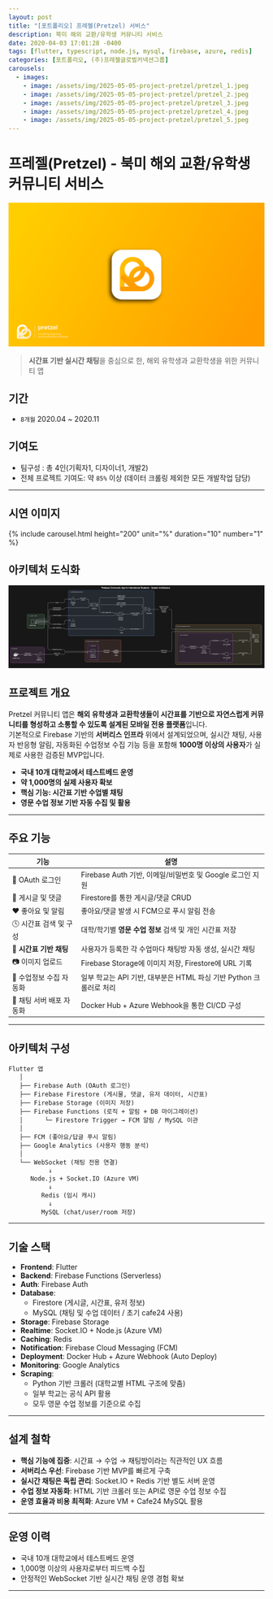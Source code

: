 ```yaml
---
layout: post
title: "[포트폴리오] 프레젤(Pretzel) 서비스"
description: 북미 해외 교환/유학생 커뮤니티 서비스
date: 2020-04-03 17:01:28 -0400
tags: [flutter, typescript, node.js, mysql, firebase, azure, redis]
categories: [포트폴리오, (주)프레젤글로벌커넥션그룹]
carousels:
  - images: 
    - image: /assets/img/2025-05-05-project-pretzel/pretzel_1.jpeg
    - image: /assets/img/2025-05-05-project-pretzel/pretzel_2.jpeg
    - image: /assets/img/2025-05-05-project-pretzel/pretzel_3.jpeg
    - image: /assets/img/2025-05-05-project-pretzel/pretzel_4.jpeg
    - image: /assets/img/2025-05-05-project-pretzel/pretzel_5.jpeg
---
```



# 프레젤(Pretzel) - 북미 해외 교환/유학생 커뮤니티 서비스

![Banner](/assets/img/2025-05-05-project-pretzel/pretzel_banner.png)

> **시간표 기반 실시간 채팅**을 중심으로 한, 해외 유학생과 교환학생을 위한 커뮤니티 앱


## 기간
- `8개월` 2020.04 ~ 2020.11 


## 기여도
- 팀구성 : 총 4인(기획자1, 디자이너1, 개발2) 
- 전체 프로젝트 기여도: 약 `85%` 이상 (데이터 크롤링 제외한 모든 개발작업 담당)
---

## 시연 이미지

  {% include carousel.html height="200" unit="%" duration="10" number="1" %}

## 아키텍처 도식화
![Architecture Diagram](/assets/img/2025-05-05-project-pretzel/architecture-diagram.png)

## 프로젝트 개요

Pretzel 커뮤니티 앱은 **해외 유학생과 교환학생들이 시간표를 기반으로 자연스럽게 커뮤니티를 형성하고 소통할 수 있도록 설계된 모바일 전용 플랫폼**입니다.  
기본적으로 Firebase 기반의 **서버리스 인프라** 위에서 설계되었으며, 실시간 채팅, 사용자 반응형 알림, 자동화된 수업정보 수집 기능 등을 포함해 **1000명 이상의 사용자**가 실제로 사용한 검증된 MVP입니다.

-  **국내 10개 대학교에서 테스트베드 운영**
-  **약 1,000명의 실제 사용자 확보**
-  **핵심 기능: 시간표 기반 수업별 채팅**
-  **영문 수업 정보 기반 자동 수집 및 활용**

---

## 주요 기능

| 기능 | 설명 |
|------|------|
| 🔐 OAuth 로그인 | Firebase Auth 기반, 이메일/비밀번호 및 Google 로그인 지원 |
| 📝 게시글 및 댓글 | Firestore를 통한 게시글/댓글 CRUD |
| ❤️ 좋아요 및 알림 | 좋아요/댓글 발생 시 FCM으로 푸시 알림 전송 |
| 🕓 시간표 검색 및 구성 | 대학/학기별 **영문 수업 정보** 검색 및 개인 시간표 저장 |
| 💬 **시간표 기반 채팅** | 사용자가 등록한 각 수업마다 채팅방 자동 생성, 실시간 채팅 |
| 📷 이미지 업로드 | Firebase Storage에 이미지 저장, Firestore에 URL 기록 |
| 🔁 수업정보 수집 자동화 | 일부 학교는 API 기반, 대부분은 HTML 파싱 기반 Python 크롤러로 처리 |
| 🚀 채팅 서버 배포 자동화 | Docker Hub + Azure Webhook을 통한 CI/CD 구성 |

---

## 아키텍처 구성

```
Flutter 앱
   │
   ├── Firebase Auth (OAuth 로그인)
   ├── Firebase Firestore (게시물, 댓글, 유저 데이터, 시간표)
   ├── Firebase Storage (이미지 저장)
   ├── Firebase Functions (로직 + 알림 + DB 마이그레이션)
   │      └─ Firestore Trigger → FCM 알림 / MySQL 이관
   │
   ├── FCM (좋아요/답글 푸시 알림)
   ├── Google Analytics (사용자 행동 분석)
   │
   └── WebSocket (채팅 전용 연결)
           ↓
      Node.js + Socket.IO (Azure VM)
           ↓
         Redis (임시 캐시)
           ↓
         MySQL (chat/user/room 저장)
```

---

## 기술 스택

- **Frontend**: Flutter
- **Backend**: Firebase Functions (Serverless)
- **Auth**: Firebase Auth
- **Database**:
  - Firestore (게시글, 시간표, 유저 정보)
  - MySQL (채팅 및 수업 데이터 / 초기 cafe24 사용)
- **Storage**: Firebase Storage
- **Realtime**: Socket.IO + Node.js (Azure VM)
- **Caching**: Redis
- **Notification**: Firebase Cloud Messaging (FCM)
- **Deployment**: Docker Hub + Azure Webhook (Auto Deploy)
- **Monitoring**: Google Analytics
- **Scraping**:
  - Python 기반 크롤러 (대학교별 HTML 구조에 맞춤)
  - 일부 학교는 공식 API 활용
  - 모두 영문 수업 정보를 기준으로 수집

---

## 설계 철학

- **핵심 기능에 집중**: 시간표 → 수업 → 채팅방이라는 직관적인 UX 흐름
- **서버리스 우선**: Firebase 기반 MVP를 빠르게 구축
- **실시간 채팅은 독립 관리**: Socket.IO + Redis 기반 별도 서버 운영
- **수업 정보 자동화**: HTML 기반 크롤러 또는 API로 영문 수업 정보 수집
- **운영 효율과 비용 최적화**: Azure VM + Cafe24 MySQL 활용

---

## 운영 이력

-  국내 10개 대학교에서 테스트베드 운영
-  1,000명 이상의 사용자로부터 피드백 수집
-  안정적인 WebSocket 기반 실시간 채팅 운영 경험 확보

---


